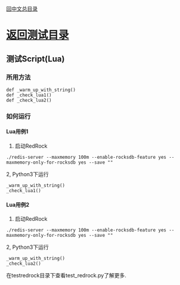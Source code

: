 [回中文总目录](menu_cn.md) 

# [返回测试目录](test_cn.md)

## 测试Script(Lua)

### 所用方法

```
def _warm_up_with_string()
def _check_lua1()
def _check_lua2()
```

### 如何运行

#### Lua用例1

1. 启动RedRock
```
./redis-server --maxmemory 100m --enable-rocksdb-feature yes --maxmemory-only-for-rocksdb yes --save ""
```
2, Python3下运行
```
_warm_up_with_string()
_check_lua1()
```

#### Lua用例2

1. 启动RedRock
```
./redis-server --maxmemory 100m --enable-rocksdb-feature yes --maxmemory-only-for-rocksdb yes --save ""
```
2, Python3下运行
```
_warm_up_with_string()
_check_lua2()
```

在testredrock目录下查看test_redrock.py了解更多.